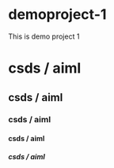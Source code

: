 # demoproject-1
This is demo project 1
<h1>csds / aiml</h1>
<h2>csds / aiml</h2>
<h3>csds / aiml</h3>
<h4>csds / aiml</h4>
<h5>csds / aiml</h5>
